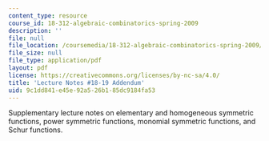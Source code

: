 ```yaml
---
content_type: resource
course_id: 18-312-algebraic-combinatorics-spring-2009
description: ''
file: null
file_location: /coursemedia/18-312-algebraic-combinatorics-spring-2009/9c1dd841e45e92a526b185dc9184fa53_MIT18_312S09_lec18_Symm.pdf
file_size: null
file_type: application/pdf
layout: pdf
license: https://creativecommons.org/licenses/by-nc-sa/4.0/
title: 'Lecture Notes #18-19 Addendum'
uid: 9c1dd841-e45e-92a5-26b1-85dc9184fa53
---
```

Supplementary lecture notes on elementary and homogeneous symmetric func­tions, power symmetric functions, monomial symmetric functions, and Schur functions.